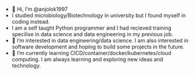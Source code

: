 - 👋 Hi, I’m @anjolok1997
- I studied microbiology/Biotechnology in university but I found myself in coding instead. 
- I am a self taught Python programmer and I had recieved training specilise in data science and data engineering in my previous job. 
- 👀 I’m interested in data engineering/data science. I am also interested in software development and hoping to build some projects in the future. 
- 🌱 I’m currently learning CICD/container/docker/kubernetes/cloud computing. I am always learning and exploring new ideas and technology. 


<!---
anjolok1997/anjolok1997 is a ✨ special ✨ repository because its `README.md` (this file) appears on your GitHub profile.
You can click the Preview link to take a look at your changes.
--->
